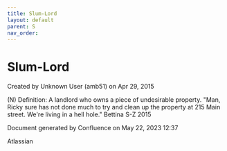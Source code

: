 ```yaml
---
title: Slum-Lord
layout: default
parent: S
nav_order:
---
```


# Slum-Lord

Created by  Unknown User (amb51) on Apr 29, 2015

(N) Definition: A landlord who owns a piece of undesirable property. &quot;Man, Ricky sure has not done much to try and clean up the property at 215 Main street. We're living in a hell hole.&quot; Bettina S-Z 2015

Document generated by Confluence on May 22, 2023 12:37

Atlassian
